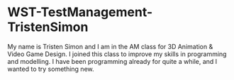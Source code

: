 # WST-TestManagement-TristenSimon

My name is Tristen Simon and I am in the AM class for 3D Animation & Video Game Design.
I joined this class to improve my skills in programming and modelling. I have been programming
already for quite a while, and I wanted to try something new.
